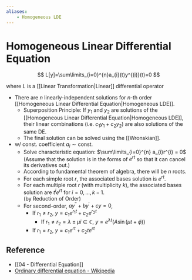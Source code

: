 ```yaml
---
aliases:
    - Homogeneous LDE
---
```


# Homogeneous Linear Differential Equation

$$
L[y]=\sum\limits_{i=0}^{n}a_{i}(t)y^{(i)}(t)=0
$$

where $L$ is a [[Linear Transformation|Linear]] differential operator

- There are $n$ linearly-independent solutions for $n$-th order [[Homogeneous Linear Differential Equation|Homogeneous LDE]].
    - Superposition Principle: If $y_1$ and $y_2$ are solutions of the [[Homogeneous Linear Differential Equation|Homogeneous LDE]], their linear combinations (i.e. $c_{1}y_{1}+c_{2}y_{2}$) are also solutions of the same DE.
    - The final solution can be solved using the [[Wronskian]].
- w/ const. coefficient $a_{i}\sim\text{const.}$
    - Solve characteristic equation: $\sum\limits_{i=0}^{n} a_{i}r^{i} = 0$  
         (Assume that the solution is in the forms of $e^{rt}$ so that it can cancel its derivatives out.)
    - According to fundamental theorem of algebra, there will be $n$ roots.
    - For each simple root $r$, the associated bases solution is $e^{rt}$.
    - For each multiple root $r$ (with multiplicity $k$), the associated bases solution are $t^{i}e^{rt}$ for $i=0,\dots,k-1$.  
         (by Reduction of Order)
    - For second-order, $a y^{\prime\prime}+b y^{\prime}+c y = 0$,
        - If $r_{1}\ne r_{2}$, $y=c_{1}e^{r_{1}t}+c_{2}e^{r_{2}t}$
            - If $r_{1}\ne r_{2}=\lambda\pm\mu i\in\mathbb{C}$, $y=e^{\lambda t}\left(A\sin(\mu t + \phi)\right)$
        - If $r_1=r_2$, $y=c_{1}e^{rt}+c_{2}te^{rt}$

## Reference

- [[04 - Differential Equation]]
- [Ordinary differential equation - Wikipedia](https://en.wikipedia.org/wiki/Ordinary_differential_equation#Summary_of_exact_solutions)
